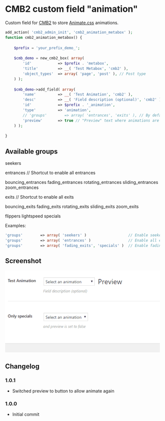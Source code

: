 # CMB2 custom field "animation"

Custom field for [CMB2](https://github.com/WebDevStudios/CMB2) to store [Animate.css](https://github.com/daneden/animate.css) animations.

```php
add_action( 'cmb2_admin_init', 'cmb2_animation_metabox' );
function cmb2_animation_metabox() {

	$prefix = 'your_prefix_demo_';

	$cmb_demo = new_cmb2_box( array(
		'id'            => $prefix . 'metabox',
		'title'         => __( 'Test Metabox', 'cmb2' ),
		'object_types'  => array( 'page', 'post' ), // Post type
	) );

	$cmb_demo->add_field( array(
		'name'          => __( 'Test Animation', 'cmb2' ),
		'desc'          => __( 'Field description (optional)', 'cmb2' ),
		'id'            => $prefix . '_animation',
		'type'          => 'animation',
		// 'groups'        => array( 'entrances', 'exits' ), // By default all groups are enabled
		'preview'       => true // "Preview" text where animations are applied after change
	) );

}
```

## Available groups
seekers

entrances // Shortcut to enable all entrances

bouncing_entrances
fading_entrances
rotating_entrances
sliding_entrances
zoom_entrances

exits // Shortcut to enable all exits

bouncing_exits
fading_exits
rotating_exits
sliding_exits
zoom_exits

flippers
lightspeed
specials

Examples:
```php
'groups'        => array( 'seekers' )                   // Enable seekers
'groups'        => array( 'entrances' )                 // Enable all entrances
'groups'        => array( 'fading_exits', 'specials' )  // Enable fading exits and specials
```

## Screenshot

![example](example.gif)

## Changelog

### 1.0.1
* Switched preview to button to allow animate again

### 1.0.0
* Initial commit